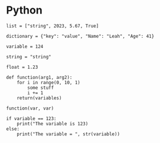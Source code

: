 
# Python

    list = ["string", 2023, 5.67, True]

    dictionary = {"key": "value", "Name": "Leah", "Age": 41}

    variable = 124

    string = "string"

    float = 1.23

    def function(arg1, arg2):
        for i in range(0, 10, 1)
            some stuff
            i += 1
        return(variables)

    function(var, var)

    if variable == 123:
        print("The variable is 123)
    else:
        print("The variable = ", str(variable))